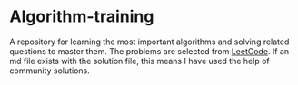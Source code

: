 # Algorithm-training
A repository for learning the most important algorithms and solving related questions to master them.
The problems are selected from [LeetCode](https://leetcode.com/problemset/all/). If an md file exists with the solution file, this means I have used the help of community solutions.
